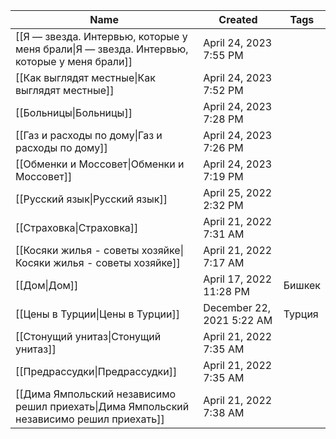 |Name|Created|Tags|
|---|---|---|
|[[Я — звезда. Интервью, которые у меня брали\|Я — звезда. Интервью, которые у меня брали]]|April 24, 2023 7:55 PM||
|[[Как выглядят местные\|Как выглядят местные]]|April 24, 2023 7:52 PM||
|[[Больницы\|Больницы]]|April 24, 2023 7:28 PM||
|[[Газ и расходы по дому\|Газ и расходы по дому]]|April 24, 2023 7:26 PM||
|[[Обменки и Моссовет\|Обменки и Моссовет]]|April 24, 2023 7:19 PM||
|[[Русский язык\|Русский язык]]|April 25, 2022 2:32 PM||
|[[Страховка\|Страховка]]|April 21, 2022 7:31 AM||
|[[Косяки жилья - советы хозяйке\|Косяки жилья - советы хозяйке]]|April 21, 2022 7:17 AM||
|[[Дом\|Дом]]|April 17, 2022 11:28 PM|Бишкек|
|[[Цены в Турции\|Цены в Турции]]|December 22, 2021 5:22 AM|Турция|
|[[Стонущий унитаз\|Стонущий унитаз]]|April 21, 2022 7:35 AM||
|[[Предрассудки\|Предрассудки]]|April 21, 2022 7:35 AM||
|[[Дима Ямпольский независимо решил приехать\|Дима Ямпольский независимо решил приехать]]|April 21, 2022 7:38 AM||